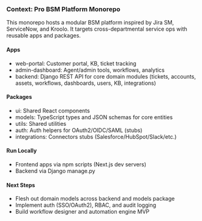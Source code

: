 ### Context: Pro BSM Platform Monorepo

This monorepo hosts a modular BSM platform inspired by Jira SM, ServiceNow, and Kroolo. It targets cross-departmental service ops with reusable apps and packages.

#### Apps
- web-portal: Customer portal, KB, ticket tracking
- admin-dashboard: Agent/admin tools, workflows, analytics
- backend: Django REST API for core domain modules (tickets, accounts, assets, workflows, dashboards, users, KB, integrations)

#### Packages
- ui: Shared React components
- models: TypeScript types and JSON schemas for core entities
- utils: Shared utilities
- auth: Auth helpers for OAuth2/OIDC/SAML (stubs)
- integrations: Connectors stubs (Salesforce/HubSpot/Slack/etc.)

#### Run Locally
- Frontend apps via npm scripts (Next.js dev servers)
- Backend via Django manage.py

#### Next Steps
- Flesh out domain models across backend and models package
- Implement auth (SSO/OAuth2), RBAC, and audit logging
- Build workflow designer and automation engine MVP

